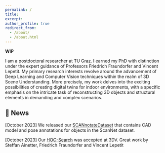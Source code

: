 ```yaml
---
permalink: /
title:
excerpt:
author_profile: true
redirect_from: 
  - /about/
  - /about.html
---
```


**WIP**

I am a postdoctoral researcher at TU Graz. I earned my PhD with distinction under the expert guidance of Professors Friedrich Fraundorfer and Vincent Lepetit. My primary research interests revolve around the advancement of Deep Learning and Computer Vision techniques within the realm of 3D Scene Understanding. More precisely, my work delves into the exciting possibilities of creating digital twins for indoor environments, with a specific emphasis on the intricate task of reconstructing 3D objects and structural elements in demanding and complex scenarios.

## 📜 News 

[October 2023] We released our [SCANnotateDataset](https://github.com/stefan-ainetter/SCANnotateDataset#scannotatedataset) that contains CAD model and pose annotations for objects in the ScanNet dataset. 

[October 2023] Our [HOC-Search](https://huggingface.co/papers/2309.06107) was accepted at 3DV. Great work by Steffan Ainetter, Friedrich Fraundorfer and Vincent Lepetit
